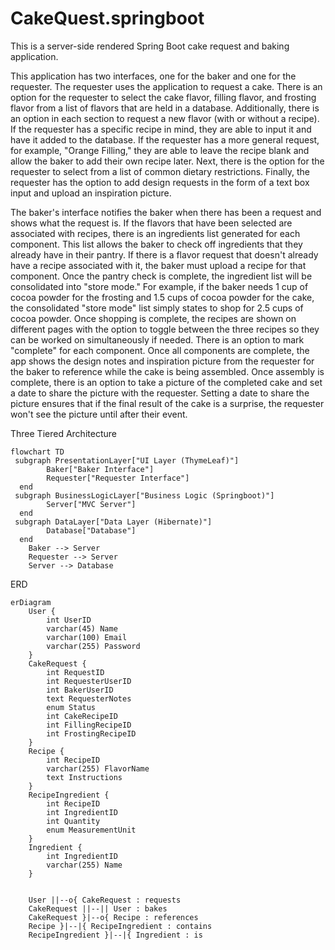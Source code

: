 # CakeQuest.springboot
This is a server-side rendered Spring Boot cake request and baking application.

This application has two interfaces, one for the baker and one for the requester. The requester uses the application to request a cake.
There is an option for the requester to select the cake flavor, filling flavor, and frosting flavor from a list of flavors that are held
in a database. Additionally, there is an option in each section to request a new flavor (with or without a recipe). If the requester has
a specific recipe in mind, they are able to input it and have it added to the database. If the requester has a more general request, for 
example, "Orange Filling," they are able to leave the recipe blank and allow the baker to add their own recipe later. Next, there is the 
option for the requester to select from a list of common dietary restrictions. Finally, the requester has the option to add design requests 
in the form of a text box input and upload an inspiration picture.

The baker's interface notifies the baker when there has been a request and shows what the request is. If the flavors that have been selected
are associated with recipes, there is an ingredients list generated for each component. This list allows the baker to check off ingredients
that they already have in their pantry. If there is a flavor request that doesn't already have a recipe associated with it, the baker must
upload a recipe for that component. Once the pantry check is complete, the ingredient list will be consolidated into "store mode." For
example, if the baker needs 1 cup of cocoa powder for the frosting and 1.5 cups of cocoa powder for the cake, the consolidated "store mode"
list simply states to shop for 2.5 cups of cocoa powder. Once shopping is complete, the recipes are shown on different pages with the option
to toggle between the three recipes so they can be worked on simultaneously if needed. There is an option to mark "complete" for each 
component. Once all components are complete, the app shows the design notes and inspiration picture from the requester for the baker to 
reference while the cake is being assembled. Once assembly is complete, there is an option to take a picture of the completed cake and set
a date to share the picture with the requester. Setting a date to share the picture ensures that if the final result of the cake is a 
surprise, the requester won't see the picture until after their event.

Three Tiered Architecture
```mermaid
flowchart TD
 subgraph PresentationLayer["UI Layer (ThymeLeaf)"]
        Baker["Baker Interface"]
        Requester["Requester Interface"]
  end
 subgraph BusinessLogicLayer["Business Logic (Springboot)"]
        Server["MVC Server"]
  end
 subgraph DataLayer["Data Layer (Hibernate)"]
        Database["Database"]
  end
    Baker --> Server
    Requester --> Server
    Server --> Database
```
ERD
```mermaid
erDiagram
    User {
        int UserID
        varchar(45) Name
        varchar(100) Email
        varchar(255) Password
    }
    CakeRequest {
        int RequestID
        int RequesterUserID
        int BakerUserID
        text RequesterNotes
        enum Status
        int CakeRecipeID
        int FillingRecipeID
        int FrostingRecipeID
    }
    Recipe {
        int RecipeID
        varchar(255) FlavorName
        text Instructions
    }
    RecipeIngredient {
        int RecipeID
        int IngredientID
        int Quantity
        enum MeasurementUnit
    }
    Ingredient {
        int IngredientID
        varchar(255) Name
    }
 

    User ||--o{ CakeRequest : requests
    CakeRequest ||--|| User : bakes
    CakeRequest }|--o{ Recipe : references
    Recipe }|--|{ RecipeIngredient : contains
    RecipeIngredient }|--|{ Ingredient : is
```

